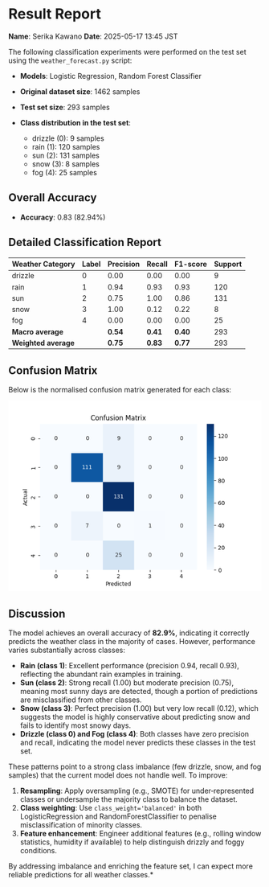 # Result Report

**Name**: Serika Kawano
**Date**: 2025-05-17 13:45 JST

The following classification experiments were performed on the test set using the `weather_forecast.py` script:

* **Models**: Logistic Regression, Random Forest Classifier
* **Original dataset size**: 1462 samples
* **Test set size**: 293 samples
* **Class distribution in the test set**:

  * drizzle (0): 9 samples
  * rain (1): 120 samples
  * sun (2): 131 samples
  * snow (3): 8 samples
  * fog (4): 25 samples

## Overall Accuracy

* **Accuracy**: 0.83 (82.94%)

## Detailed Classification Report

| Weather Category     | Label | Precision | Recall   | F1-score | Support |
| -------------------- | ----- | --------- | -------- | -------- | ------- |
| drizzle              | 0     | 0.00      | 0.00     | 0.00     | 9       |
| rain                 | 1     | 0.94      | 0.93     | 0.93     | 120     |
| sun                  | 2     | 0.75      | 1.00     | 0.86     | 131     |
| snow                 | 3     | 1.00      | 0.12     | 0.22     | 8       |
| fog                  | 4     | 0.00      | 0.00     | 0.00     | 25      |
| **Macro average**    |       | **0.54**  | **0.41** | **0.40** | 293     |
| **Weighted average** |       | **0.75**  | **0.83** | **0.77** | 293     |

## Confusion Matrix

Below is the normalised confusion matrix generated for each class:

![Confusion Matrix](./confusion_matrix.png)

## Discussion

The model achieves an overall accuracy of **82.9%**, indicating it correctly predicts the weather class in the majority of cases. However, performance varies substantially across classes:

* **Rain (class 1)**: Excellent performance (precision 0.94, recall 0.93), reflecting the abundant rain examples in training.
* **Sun (class 2)**: Strong recall (1.00) but moderate precision (0.75), meaning most sunny days are detected, though a portion of predictions are misclassified from other classes.
* **Snow (class 3)**: Perfect precision (1.00) but very low recall (0.12), which suggests the model is highly conservative about predicting snow and fails to identify most snowy days.
* **Drizzle (class 0) and Fog (class 4)**: Both classes have zero precision and recall, indicating the model never predicts these classes in the test set.

These patterns point to a strong class imbalance (few drizzle, snow, and fog samples) that the current model does not handle well. To improve:

1. **Resampling**: Apply oversampling (e.g., SMOTE) for under‑represented classes or undersample the majority class to balance the dataset.
2. **Class weighting**: Use `class_weight='balanced'` in both LogisticRegression and RandomForestClassifier to penalise misclassification of minority classes.
3. **Feature enhancement**: Engineer additional features (e.g., rolling window statistics, humidity if available) to help distinguish drizzly and foggy conditions.

By addressing imbalance and enriching the feature set, I can expect more reliable predictions for all weather classes.\*

